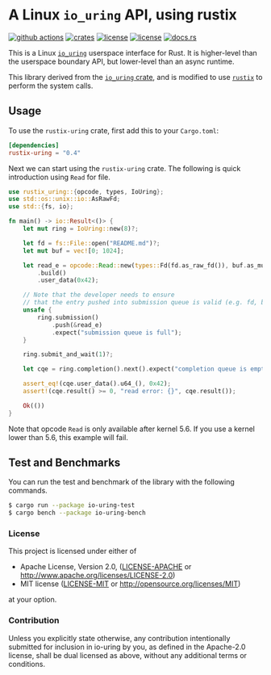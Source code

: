 # A Linux `io_uring` API, using rustix
[![github actions](https://github.com/jordanisaacs/rustix-uring/workflows/ci/badge.svg)](https://github.com/jordanisaacs/rustix-uring/actions)
[![crates](https://img.shields.io/crates/v/io-uring.svg)](https://crates.io/crates/io-uring)
[![license](https://img.shields.io/badge/License-MIT-blue.svg)](https://github.com/jordanisaacs/rustix-uring/blob/master/LICENSE-MIT)
[![license](https://img.shields.io/badge/License-Apache%202.0-blue.svg)](https://github.com/jordanisaacs/rustix-uring/blob/master/LICENSE-APACHE)
[![docs.rs](https://docs.rs/io-uring/badge.svg)](https://docs.rs/io-uring/)

This is a Linux [`io_uring`](https://kernel.dk/io_uring.pdf) userspace
interface for Rust. It is higher-level than the userspace boundary API, but
lower-level than an async runtime.

This library derived from the
[`io_uring` crate](https://github.com/tokio-rs/io-uring), and is modified to
use [`rustix`](https://github.com/bytecodealliance/rustix) to perform the
system calls.

## Usage

To use the `rustix-uring` crate, first add this to your `Cargo.toml`:

```toml
[dependencies]
rustix-uring = "0.4"
```

Next we can start using the `rustix-uring` crate.
The following is quick introduction using `Read` for file.

```rust
use rustix_uring::{opcode, types, IoUring};
use std::os::unix::io::AsRawFd;
use std::{fs, io};

fn main() -> io::Result<()> {
    let mut ring = IoUring::new(8)?;

    let fd = fs::File::open("README.md")?;
    let mut buf = vec![0; 1024];

    let read_e = opcode::Read::new(types::Fd(fd.as_raw_fd()), buf.as_mut_ptr(), buf.len() as _)
        .build()
        .user_data(0x42);

    // Note that the developer needs to ensure
    // that the entry pushed into submission queue is valid (e.g. fd, buffer).
    unsafe {
        ring.submission()
            .push(&read_e)
            .expect("submission queue is full");
    }

    ring.submit_and_wait(1)?;

    let cqe = ring.completion().next().expect("completion queue is empty");

    assert_eq!(cqe.user_data().u64_(), 0x42);
    assert!(cqe.result() >= 0, "read error: {}", cqe.result());

    Ok(())
}
```

Note that opcode `Read` is only available after kernel 5.6.
If you use a kernel lower than 5.6, this example will fail.

## Test and Benchmarks

You can run the test and benchmark of the library with the following commands.

```bash
$ cargo run --package io-uring-test
$ cargo bench --package io-uring-bench
```


### License

This project is licensed under either of

 * Apache License, Version 2.0, ([LICENSE-APACHE](LICENSE-APACHE) or
   http://www.apache.org/licenses/LICENSE-2.0)
 * MIT license ([LICENSE-MIT](LICENSE-MIT) or
   http://opensource.org/licenses/MIT)

at your option.


### Contribution

Unless you explicitly state otherwise, any contribution intentionally submitted
for inclusion in io-uring by you, as defined in the Apache-2.0 license, shall be
dual licensed as above, without any additional terms or conditions.
